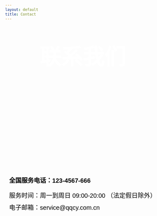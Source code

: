 ```yaml
---
layout: default
title: Contact
---
```


<html lang="en">
<head>
  <meta charset="utf-8"> 
  <meta name="viewport" content="width=device-width, initial-scale=1">
  <title>联系我们</title>
  <style>
    body {
      background-image: url('assets/image/contact.jpg');
      background-repeat: no-repeat;
      background-size: contain;
      background-attachment: fixed;
    }
    h1 {
      font-family: '宋体', sans-serif;
      font-size: 70px;
      color: #FFFFFF;
      text-align: center;
      margin-top: 60px; /* 将距离顶部的距离设置为160px */
      font-weight: bold; 
    }
    .contact-info {
      position: absolute;
      top: 15cm; /* 将距离页面顶部的距离设置为15厘米 */
      left: 50%; /* 居中 */
      transform: translateX(-50%); /* 居中 */
      text-align: left; /* 左对齐 */
    }
    h3 {
      font-family: '宋体', sans-serif;
      font-size: 20px;
      color: #000000;
      margin-top: 60px; /* 设置上下间距 */
    }
    p {
      font-family: '宋体', sans-serif;
      font-size: 20px;
      color: #000000;
      margin: 10px 0; /* 设置上下间距 */
    }
  </style>
</head>


  <h1>联系我们</h1>
  <div class="contact-info">
    <h3>全国服务电话：123-4567-666</h3>  
    <p>服务时间：周一到周日 09:00-20:00 （法定假日除外）</p>  
    <p>电子邮箱：service@qqcy.com.cn</p>   
  </div>

  